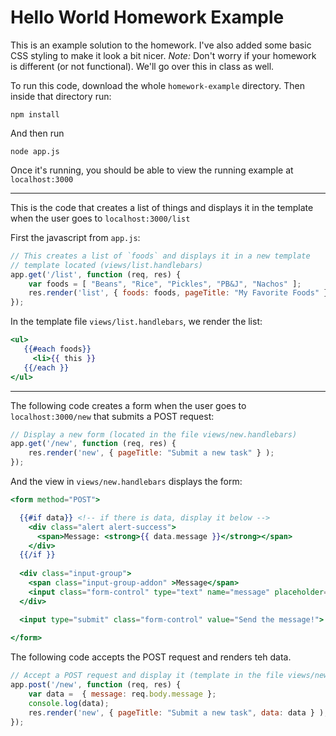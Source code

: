 # Hello World Homework Example

This is an example solution to the homework. I've also added some basic CSS styling to make it look a bit nicer.  *Note:* Don't worry if your homework is different (or not functional). We'll go over this in class as well.

To run this code, download the whole `homework-example` directory. Then inside that directory run:

```shell
npm install
```

And then run

```shell
node app.js
```

Once it's running, you should be able to view the running example at `localhost:3000`

---

This is the code that creates a list of things and displays it in the template when the user goes to `localhost:3000/list`

First the javascript from `app.js`:

```javascript
// This creates a list of `foods` and displays it in a new template
// template located (views/list.handlebars)
app.get('/list', function (req, res) {
	var foods = [ "Beans", "Rice", "Pickles", "PB&J", "Nachos" ];
    res.render('list', { foods: foods, pageTitle: "My Favorite Foods" } );
});
```

In the template file `views/list.handlebars`, we render the list:

```handlebars
<ul>
   {{#each foods}}
     <li>{{ this }}
   {{/each }}
</ul>
```

---

The following code creates a form when the user goes to `localhost:3000/new` that submits a POST request:

```javascript
// Display a new form (located in the file views/new.handlebars)
app.get('/new', function (req, res) {
    res.render('new', { pageTitle: "Submit a new task" } );
});
```

And the view in `views/new.handlebars` displays the form:

```handlebars
<form method="POST">

  {{#if data}} <!-- if there is data, display it below -->
    <div class="alert alert-success">
      <span>Message: <strong>{{ data.message }}</strong></span>
    </div>
  {{/if }}
  
  <div class="input-group">
    <span class="input-group-addon" >Message</span>  
    <input class="form-control" type="text" name="message" placeholder="Message you'd like to display...">
  </div>

  <input type="submit" class="form-control" value="Send the message!"> 
  
</form>
```

The following code accepts the POST request and renders teh data.

```javascript
// Accept a POST request and display it (template in the file views/new.handlebars)
app.post('/new', function (req, res) {
	var data =  { message: req.body.message };
	console.log(data);
    res.render('new', { pageTitle: "Submit a new task", data: data } );
});
```



